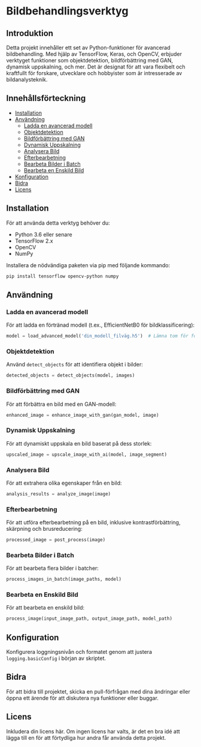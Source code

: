 # Bildbehandlingsverktyg

## Introduktion
Detta projekt innehåller ett set av Python-funktioner för avancerad bildbehandling. Med hjälp av TensorFlow, Keras, och OpenCV, erbjuder verktyget funktioner som objektdetektion, bildförbättring med GAN, dynamisk uppskalning, och mer. Det är designat för att vara flexibelt och kraftfullt för forskare, utvecklare och hobbyister som är intresserade av bildanalysteknik.

## Innehållsförteckning
- [Installation](#installation)
- [Användning](#användning)
  - [Ladda en avancerad modell](#ladda-en-avancerad-modell)
  - [Objektdetektion](#objektdetektion)
  - [Bildförbättring med GAN](#bildförbättring-med-gan)
  - [Dynamisk Uppskalning](#dynamisk-uppskalning)
  - [Analysera Bild](#analysera-bild)
  - [Efterbearbetning](#efterbearbetning)
  - [Bearbeta Bilder i Batch](#bearbeta-bilder-i-batch)
  - [Bearbeta en Enskild Bild](#bearbeta-en-enskild-bild)
- [Konfiguration](#konfiguration)
- [Bidra](#bidra)
- [Licens](#licens)

## Installation
För att använda detta verktyg behöver du:
- Python 3.6 eller senare
- TensorFlow 2.x
- OpenCV
- NumPy

Installera de nödvändiga paketen via pip med följande kommando:
```bash
pip install tensorflow opencv-python numpy
```

## Användning

### Ladda en avancerad modell
För att ladda en förtränad modell (t.ex., EfficientNetB0 för bildklassificering):
```python
model = load_advanced_model('din_modell_filväg.h5')  # Lämna tom för förtränad EfficientNetB0
```

### Objektdetektion
Använd `detect_objects` för att identifiera objekt i bilder:
```python
detected_objects = detect_objects(model, images)
```

### Bildförbättring med GAN
För att förbättra en bild med en GAN-modell:
```python
enhanced_image = enhance_image_with_gan(gan_model, image)
```

### Dynamisk Uppskalning
För att dynamiskt uppskala en bild baserat på dess storlek:
```python
upscaled_image = upscale_image_with_ai(model, image_segment)
```

### Analysera Bild
För att extrahera olika egenskaper från en bild:
```python
analysis_results = analyze_image(image)
```

### Efterbearbetning
För att utföra efterbearbetning på en bild, inklusive kontrastförbättring, skärpning och brusreducering:
```python
processed_image = post_process(image)
```

### Bearbeta Bilder i Batch
För att bearbeta flera bilder i batcher:
```python
process_images_in_batch(image_paths, model)
```

### Bearbeta en Enskild Bild
För att bearbeta en enskild bild:
```python
process_image(input_image_path, output_image_path, model_path)
```

## Konfiguration
Konfigurera loggningsnivån och formatet genom att justera `logging.basicConfig` i början av skriptet.

## Bidra
För att bidra till projektet, skicka en pull-förfrågan med dina ändringar eller öppna ett ärende för att diskutera nya funktioner eller buggar.

## Licens
Inkludera din licens här. Om ingen licens har valts, är det en bra idé att lägga till en för att förtydliga hur andra får använda detta projekt.
